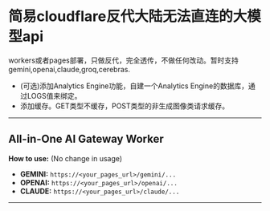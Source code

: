 # 简易cloudflare反代大陆无法直连的大模型api
  workers或者pages部署，只做反代，完全透传，不做任何改动。暂时支持gemini,openai,claude,groq,cerebras.
  - (可选)添加Analytics Engine功能，自建一个Analytics Engine的数据库，通过LOGS值来绑定。
  - 添加缓存。GET类型不缓存，POST类型的非生成图像类请求缓存。


---
All-in-One AI Gateway Worker
---
**How to use:** (No change in usage)
- **GEMINI:**   `https://<your_pages_url>/gemini/...`
- **OPENAI:**   `https://<your_pages_url>/openai/...`
- **CLAUDE:**   `https://<your_pages_url>/claude/...`
---



